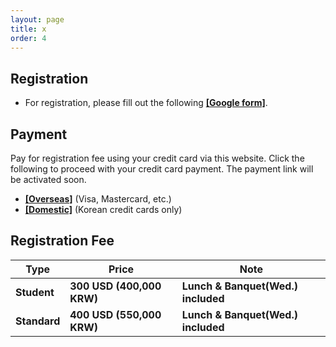 ```yaml
---
layout: page
title: x
order: 4
---
```


## Registration
* For registration, please fill out the following <a href = "ddd">**[Google form]**</a>.

## Payment
Pay for registration fee using your credit card via this website. Click the following to proceed with your credit card payment. The payment link will be activated soon.
* <a href = "http://events.kias.re.kr/h/quantumresources.science/?pageNo=5690">**[Overseas]**</a> (Visa, Mastercard, etc.)
* <a href = "http://events.kias.re.kr/h/quantumresources.science/?pageNo=5689">**[Domestic]**</a> (Korean credit cards only)


## Registration Fee
| Type    | Price | Note |
|---|---|---|
| **Student** | **300 USD (400,000 KRW)** | **Lunch & Banquet(Wed.) included**
| **Standard** | **400 USD (550,000 KRW)** | **Lunch & Banquet(Wed.) included**
